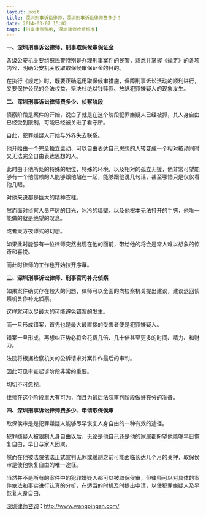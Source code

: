```yaml
---
layout: post
title: 深圳刑事诉讼律师，深圳刑事诉讼律师费多少？
date: 2014-03-07 15:02
tags: [刑事律师费用, 深圳律师收费标准]
---
```

<strong>一、深圳刑事诉讼律师、刑事取保候审保证金</strong>

各级公安机关要组织民警特别是办理刑事案件的民警，熟悉并掌握《规定》的各项内容，明确公安机关收取取保候审保证金的目的。

在执行《规定》时，既要正确运用取保候审措施，保障刑事诉讼活动的顺利进行，又要保护公民的合法权益，坚决杜绝以钱赎罪、放纵犯罪嫌疑人的现象发生。

<strong>二、深圳刑事诉讼律师费多少、侦察阶段</strong>

侦察阶段是案件的开始，说白了就是在这个阶段犯罪嫌疑人已经被抓，其人身自由已经受到限制，可能已经被关进了看守所。

自此，犯罪嫌疑人开始与外界失去联系。

他开始由一个完全独立主动、可以自由表达自己思想的人转变成一个相对被动同时又无法完全自由表达思想的人。

此时由于他所处的特殊的地位，特殊的环境，以及相对的孤立无援，他非常可望能够有一个他信赖的人能够跟他站在一起，能够跟他说几句话，甚至哪怕只是仅仅看他几眼。

对他来说都是巨大的精神支柱。

然而面对侦察人员严厉的目光，冰冷的墙壁，以及他根本无法打开的手铐，他唯一能做的就是绝望的叹息。

或者天方夜谭式的幻想。

如果此时能够有一位律师突然出现在他的面前，带给他的将会是常人难以想象的惊奇和喜悦。

而此时律师的工作也开始拉开序幕。

<strong>三、深圳刑事诉讼律师、刑事官司补充侦察</strong>

如果案件确实存在较大的问题，律师可以全面的向检察机关提出建议，建议退回侦察机关作补充侦察。

这样就可以尽最大的可能避免错案的发生。

而一旦形成错案，首先也是最大最直接的受害者便是犯罪嫌疑人。

错案一旦形成，再想纠正势必将会花费几倍、几十倍甚至更多的时间、精力、和财力。

法院将根据检察机关的公诉请求对案件作最后的审判。

因此可见审查起诉阶段非常的重要。

切切不可忽视。

律师在这个阶段里大有可为，而且为最后法院审判阶段做好充分的准备。

<strong>四、深圳刑事诉讼律师费多少、申请取保侯审</strong>

取保侯审是是犯罪嫌疑人能够尽早恢复人身自由的一种有效的途径。

犯罪嫌疑人被限制人身自由以后，无论是他自己还是他的家属都盼望他能够早日恢复自由，早日与家人团聚。

然而在他被法院依法正式宣判无罪或缓刑之前可能面临长达几个月的关押，取保侯审是使他恢复自由的唯一途径。

当然并不是所有的案件中的犯罪嫌疑人都可以被取保侯审，但律师可以对具体的案件依法和事实进行认真的分析，在适当的时机及时提出申请，以使犯罪嫌疑人及早恢复人身自由。

<a href="http://www.wangpingan.com/">深圳律师咨询</a>：<a href="http://www.wangpingan.com/">http://www.wangpingan.com/</a>

